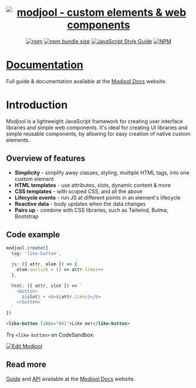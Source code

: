 <!--suppress ALL -->
<h1 align="center" style="text-align:center">
  <span></span>
  <a href="https://modjool.js.org"><img alt="modjool - custom elements  & web components" src="https://modjool-docs.vercel.app/images/mj_logo.png" align="center"></a>
  <br/>
</h1>

<p align="center" style="text-align:center">
  <a href="https://www.npmjs.com/package/modjool"><img src="https://img.shields.io/npm/v/modjool?style=flat-square" alt="npm"></a> <a href="https://bundlephobia.com/result?p=modjool@latest"><img src="https://img.shields.io/bundlephobia/minzip/modjool?color=%2346C018&amp;label=minzip&amp;style=flat-square" alt="npm bundle size"></a> <a href="https://standardjs.com"><img src="https://img.shields.io/badge/code_style-standard-brightgreen.svg?style=flat-square" alt="JavaScript Style Guide"></a> <a href="https://www.npmjs.com/package/modjool"><img src="https://img.shields.io/npm/l/modjool?color=%2346C018&amp;style=flat-square" alt="NPM"></a> <!--[![GitHub last commit](https://img.shields.io/github/last-commit/CTNicholas/modjool?color=%2346C018&style=flat-square)](https://github.com/CTNicholas/modjool/)-->
</p>

# [Documentation](https://modjool.js.org)
Full guide & documentation available at the [Modjool Docs](https://modjool.js.org) website.

# Introduction
 Modjool is a lightweight JavaScript framework for creating user interface libraries
 and simple web components. It's ideal for creating UI libraries and simple reusable components, by
 allowing for easy creation of native custom elements.
 


   
## Overview of features

* **Simplicity** - simplify away classes, styling, multiple HTML tags, into one custom element
* **HTML templates** - use attributes, slots, dynamic content & more
* **CSS templates** - with scoped CSS, and all the above
* **Lifecycle events** - run JS at different points in an element's lifecycle
* **Reactive data** - body updates when the data changes
* **Pairs up** - combine with CSS libraries, such as Tailwind, Bulma, Bootstrap
 
 
## Code example
```javascript
modjool.create({
  tag: 'like-button',

  js: ({ attr, elem }) => {
    elem.onclick = () => attr.likes++    
  },

  html: ({ attr, slot }) => `
    <button>
      ${slot} • <b>${attr.likes}</b>
    </button>
  `
})
```

 ```html
<like-button likes="641">Like me!</like-button>
```

Try `<like-button>` on CodeSandbox:

[![Edit Modjool <like-button>](https://codesandbox.io/static/img/play-codesandbox.svg)](https://codesandbox.io/s/modjool-like-button-6gfyo?fontsize=14&hidenavigation=1&theme=dark&file=/like-button.js)

## Read more
[Guide](https://modjool.js.org/docs) and [API](https://modjool.js.org/api) available at the [Modjool Docs](https://modjool.js.org) website.
